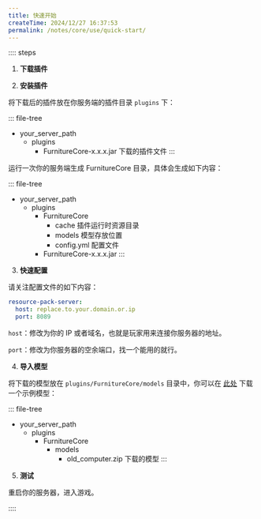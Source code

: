 ```yaml
---
title: 快速开始
createTime: 2024/12/27 16:37:53
permalink: /notes/core/use/quick-start/
---
```


:::: steps

1. **下载插件**

2. **安装插件**

将下载后的插件放在你服务端的插件目录 `plugins` 下：

::: file-tree

- your_server_path
  - plugins
    - FurnitureCore-x.x.x.jar   下载的插件文件
:::

运行一次你的服务端生成 FurnitureCore 目录，具体会生成如下内容：

::: file-tree

- your_server_path
  - plugins
    - FurnitureCore
        - cache         插件运行时资源目录
        - models        模型存放位置
        - config.yml    配置文件
    - FurnitureCore-x.x.x.jar
:::


3. **快速配置**

请关注配置文件的如下内容：

```yaml
resource-pack-server:
  host: replace.to.your.domain.or.ip
  port: 8089
```

`host`：修改为你的 IP 或者域名，也就是玩家用来连接你服务器的地址。

`port`：修改为你服务器的空余端口，找一个能用的就行。

4. **导入模型**

将下载的模型放在 `plugins/FurnitureCore/models` 目录中，你可以在 [此处]() 下载一个示例模型：

::: file-tree

- your_server_path
  - plugins
    - FurnitureCore
        - models
            - old_computer.zip  下载的模型
:::

5. **测试**

重启你的服务器，进入游戏。

::::
